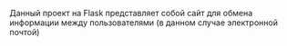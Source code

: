 Данный проект на Flask представляет собой сайт для обмена информации между пользователями (в данном случае электронной почтой)
